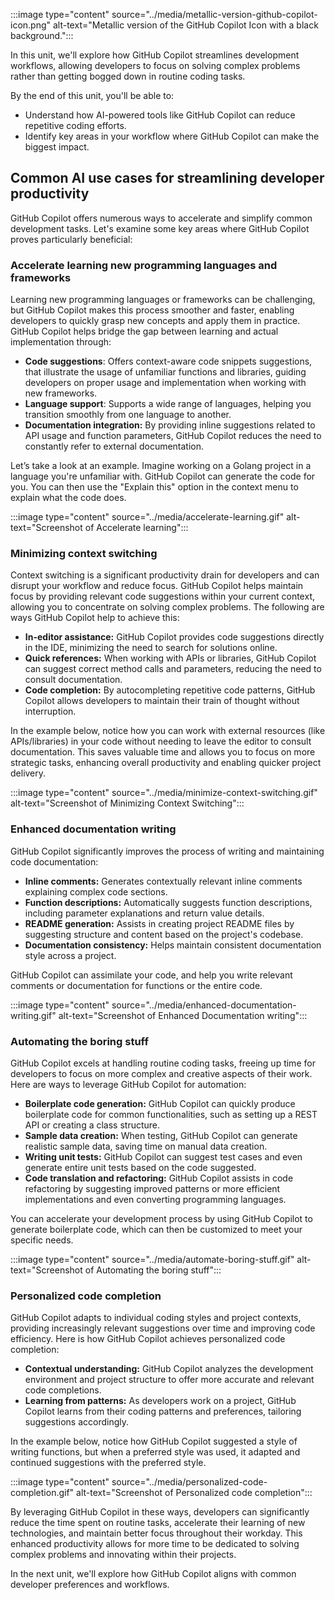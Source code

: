 :::image type="content" source="../media/metallic-version-github-copilot-icon.png" alt-text="Metallic version of the GitHub Copilot Icon with a black background.":::

In this unit, we'll explore how GitHub Copilot streamlines development workflows, allowing developers to focus on solving complex problems rather than getting bogged down in routine coding tasks.

By the end of this unit, you'll be able to:
- Understand how AI-powered tools like GitHub Copilot can reduce repetitive coding efforts.
- Identify key areas in your workflow where GitHub Copilot can make the biggest impact.


## Common AI use cases for streamlining developer productivity 

GitHub Copilot offers numerous ways to accelerate and simplify common development tasks. Let's examine some key areas where GitHub Copilot proves particularly beneficial:

### Accelerate learning new programming languages and frameworks

Learning new programming languages or frameworks can be challenging, but GitHub Copilot makes this process smoother and faster, enabling developers to quickly grasp new concepts and apply them in practice. GitHub Copilot helps bridge the gap between learning and actual implementation through:

- **Code suggestions**: Offers context-aware code snippets suggestions, that illustrate the usage of unfamiliar functions and libraries, guiding developers on proper usage and implementation when working with new frameworks. 
- **Language support**: Supports a wide range of languages, helping you transition smoothly from one language to another.
- **Documentation integration:** By providing inline suggestions related to API usage and function parameters, GitHub Copilot reduces the need to constantly refer to external documentation.

Let’s take a look at an example.
Imagine working on a Golang project in a language you're unfamiliar with. GitHub Copilot can generate the code for you. You can then use the "Explain this" option in the context menu to explain what the code does.

:::image type="content" source="../media/accelerate-learning.gif" alt-text="Screenshot of Accelerate learning":::

### Minimizing context switching

Context switching is a significant productivity drain for developers and can disrupt your workflow and reduce focus. GitHub Copilot helps maintain focus by providing relevant code suggestions within your current context, allowing you to concentrate on solving complex problems. The following are ways GitHub Copilot help to achieve this:

- **In-editor assistance:** GitHub Copilot provides code suggestions directly in the IDE, minimizing the need to search for solutions online.
- **Quick references:** When working with APIs or libraries, GitHub Copilot can suggest correct method calls and parameters, reducing the need to consult documentation.
- **Code completion:** By autocompleting repetitive code patterns, GitHub Copilot allows developers to maintain their train of thought without interruption.

In the example below, notice how you can work with external resources (like APIs/libraries) in your code without needing to leave the editor to consult documentation. This saves valuable time and allows you to focus on more strategic tasks, enhancing overall productivity and enabling quicker project delivery.

:::image type="content" source="../media/minimize-context-switching.gif" alt-text="Screenshot of Minimizing Context Switching":::

### Enhanced documentation writing

GitHub Copilot significantly improves the process of writing and maintaining code documentation:

- **Inline comments:** Generates contextually relevant inline comments explaining complex code sections.
- **Function descriptions:** Automatically suggests function descriptions, including parameter explanations and return value details.
- **README generation:** Assists in creating project README files by suggesting structure and content based on the project's codebase.
- **Documentation consistency:** Helps maintain consistent documentation style across a project.

GitHub Copilot can assimilate your code, and help you write relevant comments or documentation for functions or the entire code.

:::image type="content" source="../media/enhanced-documentation-writing.gif" alt-text="Screenshot of Enhanced Documentation writing":::


### Automating the boring stuff

GitHub Copilot excels at handling routine coding tasks, freeing up time for developers to focus on more complex and creative aspects of their work. Here are ways to leverage GitHub Copilot for automation:

- **Boilerplate code generation:** GitHub Copilot can quickly produce boilerplate code for common functionalities, such as setting up a REST API or creating a class structure.
- **Sample data creation:** When testing, GitHub Copilot can generate realistic sample data, saving time on manual data creation.
- **Writing unit tests:** GitHub Copilot can suggest test cases and even generate entire unit tests based on the code suggested.
- **Code translation and refactoring:** GitHub Copilot assists in code refactoring by suggesting improved patterns or more efficient implementations and even converting programming languages.

You can accelerate your development process by using GitHub Copilot to generate boilerplate code, which can then be customized to meet your specific needs.

:::image type="content" source="../media/automate-boring-stuff.gif" alt-text="Screenshot of Automating the boring stuff":::


### Personalized code completion

GitHub Copilot adapts to individual coding styles and project contexts, providing increasingly relevant suggestions over time and improving code efficiency. Here is how GitHub Copilot achieves personalized code completion:

- **Contextual understanding:** GitHub Copilot analyzes the development environment and project structure to offer more accurate and relevant code completions.
- **Learning from patterns:** As developers work on a project, GitHub Copilot learns from their coding patterns and preferences, tailoring suggestions accordingly.

In the example below, notice how GitHub Copilot suggested a style of writing functions, but when a preferred style was used, it adapted and continued suggestions with the preferred style.

:::image type="content" source="../media/personalized-code-completion.gif" alt-text="Screenshot of Personalized code completion":::

By leveraging GitHub Copilot in these ways, developers can significantly reduce the time spent on routine tasks, accelerate their learning of new technologies, and maintain better focus throughout their workday. This enhanced productivity allows for more time to be dedicated to solving complex problems and innovating within their projects.

In the next unit, we'll explore how GitHub Copilot aligns with common developer preferences and workflows.